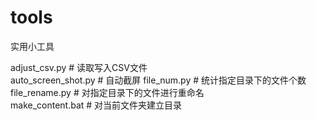 # tools  
实用小工具  

adjust_csv.py     # 读取写入CSV文件  
auto_screen_shot.py # 自动截屏
file_num.py       # 统计指定目录下的文件个数    
file_rename.py    # 对指定目录下的文件进行重命名    
make_content.bat  # 对当前文件夹建立目录  

